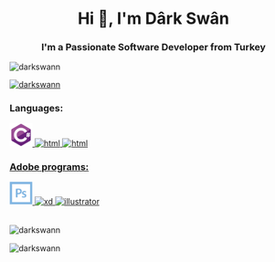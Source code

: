 <h1 align="center">Hi 👋, I'm Dârk Swân</h1>
<h3 align="center">I'm a Passionate Software Developer from Turkey</h3>

<p align="left"> <img src="https://komarev.com/ghpvc/?username=darkswann&label=Profile%20views&color=0e75b6&style=flat" alt="darkswann" /> </p>

<p align="left"> <a href="https://github.com/ryo-ma/github-profile-trophy"><img src="https://github-profile-trophy.vercel.app/?username=ryo-ma&theme=dracula" alt="darkswann" /></a> </p>
 
</p>

<h3 align="left">Languages:</h3>
 <a href="https://www.w3schools.com/cs/" target="_blank"> <img src="https://raw.githubusercontent.com/devicons/devicon/master/icons/csharp/csharp-original.svg" alt="csharp" width="40" height="40"/> </a>  <a href="https://www.w3schools.com/html/" target="_blank"> <img src="https://i.stack.imgur.com/PgcSR.png" alt="html" width="40" height="40"/>
  <a href="https://www.w3schools.com/css/" target="_blank"> <img src="https://cdn.freelogovectors.net/wp-content/uploads/2020/04/css-3-logo.png" alt="html" width="40" height="40"/>
  
   <h3 align="left">Adobe programs:</h3>
  <a href="https://www.photoshop.com/en" target="_blank"> <img src="https://raw.githubusercontent.com/devicons/devicon/master/icons/photoshop/photoshop-line.svg" alt="photoshop" width="40" height="40"/> </a>  <a href="https://www.googleadservices.com/pagead/aclk?sa=L&ai=DChcSEwiX_MrZoaL1AhXYmtUKHVpSBtMYABABGgJ3cw&ae=2&ohost=www.google.com&cid=CAESQOD2J8eE5kUJfrfFfq_377cIy_daaSW2QLUWwnv0cN34vpdWLM6pnMMdNyrppMNqWmFzcElc2xm-_PjPpdW1llA&sig=AOD64_1oxWLO42w--tnpg1L_zlSonTPpxg&q&adurl&ved=2ahUKEwiTm7_ZoaL1AhXkSvEDHYpjD_QQ0Qx6BAgEEAE" target="_blank"> <img src="https://upload.wikimedia.org/wikipedia/commons/thumb/4/40/Adobe_Premiere_Pro_CC_icon.svg/1200px-Adobe_Premiere_Pro_CC_icon.svg.png" alt="xd" width="40" height="40"/> </a> <a href="https://www.adobe.com/tr/products/aftereffects.html?skwcid=AL!3085!3!340820991294!e!!g!!adobe%20after%20effects&mv=search&sdid=MYYBRYZH&ef_id=Cj0KCQiAieWOBhCYARIsANcOw0yHc_MA-wXUR_7qjqsfugVKA-Dxzh3herZRE2C4B2Xywqlyt7hwZrMaAtXZEALw_wcB:G:s&s_kwcid=AL!3085!3!340820991294!e!!g!!adobe%20after%20effects!1448694139!55308609486&gclid=Cj0KCQiAieWOBhCYARIsANcOw0yHc_MA-wXUR_7qjqsfugVKA-Dxzh3herZRE2C4B2Xywqlyt7hwZrMaAtXZEALw_wcB" target="_blank"> <img src="https://upload.wikimedia.org/wikipedia/commons/thumb/c/cb/Adobe_After_Effects_CC_icon.svg/1200px-Adobe_After_Effects_CC_icon.svg.png" alt="illustrator" width="40" height="40"/> </a><br><br>

<p><img align="center" src="https://github-readme-streak-stats.herokuapp.com/?user=darkswann&" alt="darkswann" /></p>
<p><img align="center" src="https://github-readme-stats.vercel.app/api?username=darkswann&show_icons=true&locale=en" alt="darkswann" /></p>
